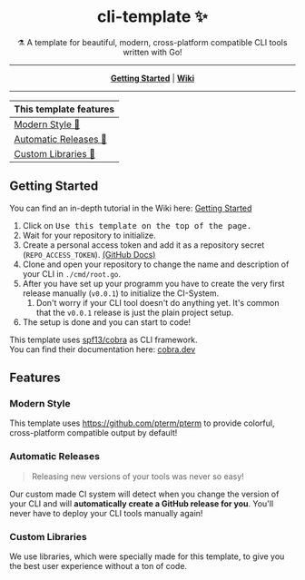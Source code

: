 <h1 align="center">cli-template ✨</h1>

<p align="center">⚗ A template for beautiful, modern, cross-platform compatible CLI tools written with Go!</p>

----

<p align="center">
<strong><a href="#getting-started">Getting Started</a></strong>
|
<strong><a href="https://github.com/pterm/cli-template/wiki/">Wiki</a></strong>
</p>

----

|                             This template features                              |
|---------------------------------------------------------------------------------|
|[Modern Style 💎](https://github.com/pterm/cli-template#modern-style)            |
|[Automatic Releases 🚀](https://github.com/pterm/cli-template#automatic-releases)|
|[Custom Libraries 🔬](https://github.com/pterm/cli-template#custom-libraries)|

## Getting Started

You can find an in-depth tutorial in the Wiki here: [Getting Started](https://github.com/pterm/cli-template/wiki/Getting-Started)

1. Click on <kbd>Use this template<kbd> on the top of the page.
1. Wait for your repository to initialize.
1. Create a personal access token and add it as a repository secret (`REPO_ACCESS_TOKEN`). [(GitHub Docs)](https://docs.github.com/es/actions/reference/encrypted-secrets#creating-encrypted-secrets-for-a-repository)
1. Clone and open your repository to change the name and description of your CLI in `./cmd/root.go`.
1. After you have set up your programm you have to create the very first release manually (`v0.0.1`) to initialize the CI-System.
    1. Don't worry if your CLI tool doesn't do anything yet. It's common that the `v0.0.1` release is just the plain project setup.
1. The setup is done and you can start to code!

This template uses [spf13/cobra](https://github.com/spf13/cobra) as CLI framework.  
You can find their documentation here: [cobra.dev](https://cobra.dev/)

## Features

### Modern Style

This template uses https://github.com/pterm/pterm to provide colorful, cross-platform compatible output by default!

### Automatic Releases

> Releasing new versions of your tools was never so easy!  

Our custom made CI system will detect when you change the version of your CLI and will **automatically create a GitHub release for you**.
You'll never have to deploy your CLI tools manually again! 


### Custom Libraries

We use libraries, which were specially made for this template, to give you the best user experience without a ton of code.
